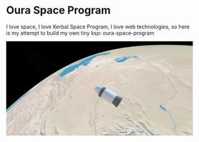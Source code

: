# Oura Space Program

I love space, I love Kerbal Space Program, I love web technologies, so here is my attempt to build my own tiny ksp: oura-space-program

![second stage in orbit](./public/second-stage-orbit.png)
